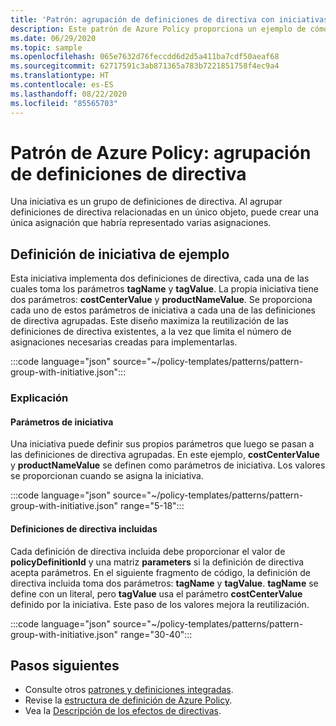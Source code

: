 ```yaml
---
title: 'Patrón: agrupación de definiciones de directiva con iniciativas'
description: Este patrón de Azure Policy proporciona un ejemplo de cómo agrupar definiciones de directiva en una iniciativa.
ms.date: 06/29/2020
ms.topic: sample
ms.openlocfilehash: 065e7632d76feccdd6d2d5a411ba7cdf50aeaf68
ms.sourcegitcommit: 62717591c3ab871365a783b7221851758f4ec9a4
ms.translationtype: HT
ms.contentlocale: es-ES
ms.lasthandoff: 08/22/2020
ms.locfileid: "85565703"
---
```

# <a name="azure-policy-pattern-group-policy-definitions"></a>Patrón de Azure Policy: agrupación de definiciones de directiva

Una iniciativa es un grupo de definiciones de directiva. Al agrupar definiciones de directiva relacionadas en un único objeto, puede crear una única asignación que habría representado varias asignaciones.

## <a name="sample-initiative-definition"></a>Definición de iniciativa de ejemplo

Esta iniciativa implementa dos definiciones de directiva, cada una de las cuales toma los parámetros **tagName** y **tagValue**. La propia iniciativa tiene dos parámetros: **costCenterValue** y **productNameValue**.
Se proporciona cada uno de estos parámetros de iniciativa a cada una de las definiciones de directiva agrupadas. Este diseño maximiza la reutilización de las definiciones de directiva existentes, a la vez que limita el número de asignaciones necesarias creadas para implementarlas.

:::code language="json" source="~/policy-templates/patterns/pattern-group-with-initiative.json":::

### <a name="explanation"></a>Explicación

#### <a name="initiative-parameters"></a>Parámetros de iniciativa

Una iniciativa puede definir sus propios parámetros que luego se pasan a las definiciones de directiva agrupadas.
En este ejemplo, **costCenterValue** y **productNameValue** se definen como parámetros de iniciativa. Los valores se proporcionan cuando se asigna la iniciativa.

:::code language="json" source="~/policy-templates/patterns/pattern-group-with-initiative.json" range="5-18":::

#### <a name="includes-policy-definitions"></a>Definiciones de directiva incluidas

Cada definición de directiva incluida debe proporcionar el valor de **policyDefinitionId** y una matriz **parameters** si la definición de directiva acepta parámetros. En el siguiente fragmento de código, la definición de directiva incluida toma dos parámetros: **tagName** y **tagValue**. **tagName** se define con un literal, pero **tagValue** usa el parámetro **costCenterValue** definido por la iniciativa. Este paso de los valores mejora la reutilización.

:::code language="json" source="~/policy-templates/patterns/pattern-group-with-initiative.json" range="30-40":::

## <a name="next-steps"></a>Pasos siguientes

- Consulte otros [patrones y definiciones integradas](./index.md).
- Revise la [estructura de definición de Azure Policy](../concepts/definition-structure.md).
- Vea la [Descripción de los efectos de directivas](../concepts/effects.md).